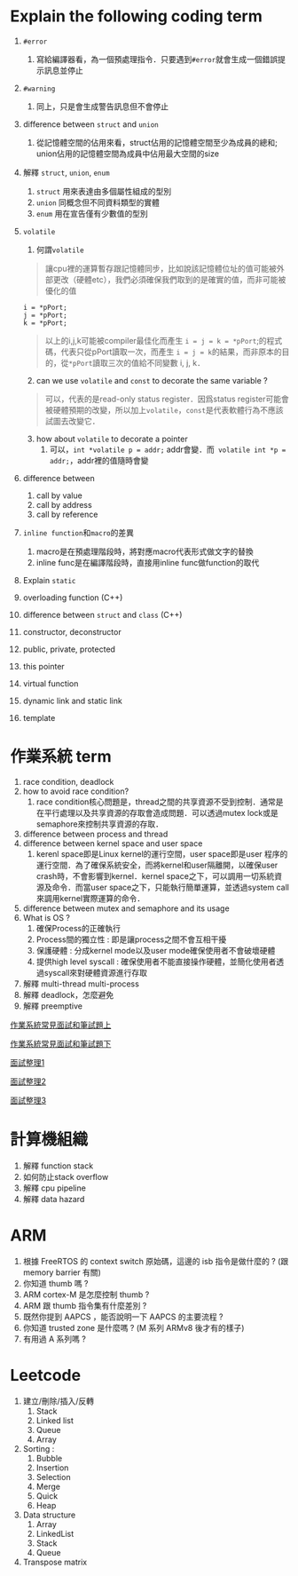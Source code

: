 # Explain the following coding term

1. `#error`
   1. 寫給編譯器看，為一個預處理指令．只要遇到`#error`就會生成一個錯誤提示訊息並停止
2. `#warning`
   1. 同上，只是會生成警告訊息但不會停止
3. difference between `struct` and `union`
   1. 從記憶體空間的佔用來看，struct佔用的記憶體空間至少為成員的總和; union佔用的記憶體空間為成員中佔用最大空間的size
4. 解釋 `struct`, `union`, `enum`
   1. `struct` 用來表達由多個屬性組成的型別
   2. `union` 同概念但不同資料類型的實體
   3. `enum` 用在宣告僅有少數值的型別
5. `volatile`
   1. 何謂`volatile`

   > 讓cpu裡的運算暫存跟記憶體同步，比如說該記憶體位址的值可能被外部更改（硬體etc），我們必須確保我們取到的是確實的值，而非可能被優化的值
      ```
      i = *pPort;
      j = *pPort;
      k = *pPort;
      ```
      > 以上的i,j,k可能被compiler最佳化而產生 `i = j = k = *pPort`;的程式碼，代表只從pPort讀取一次，而產生 `i = j = k`的結果，而非原本的目的，從`*pPort`讀取三次的值給不同變數 i, j, k．

   2. can we use `volatile` and `const` to decorate the same variable ?
   > 可以，代表的是read-only status register．因爲status register可能會被硬體預期的改變，所以加上`volatile`，`const`是代表軟體行為不應該試圖去改變它．
   3. how about `volatile` to decorate a pointer
      1. 可以，`int *volatile p = addr;` addr會變．而` volatile int *p = addr;`，addr裡的值隨時會變
6. difference between
   1. call by value
   2. call by address
   3. call by reference
7. `inline function`和`macro`的差異
   1. macro是在預處理階段時，將對應macro代表形式做文字的替換
   2. inline func是在編譯階段時，直接用inline func做function的取代
8. Explain `static`
9. overloading function (C++)
10. difference between `struct` and `class` (C++)
11. constructor, deconstructor
12. public, private, protected
13. this pointer
14. virtual function
15. dynamic link and static link
16. template

# 作業系統 term
1. race condition, deadlock
2. how to avoid race condition?
   1. race condition核心問題是，thread之間的共享資源不受到控制．通常是在平行處理以及共享資源的存取會造成問題．可以透過mutex lock或是semaphore來控制共享資源的存取．
3. difference between process and thread
4. difference between kernel space and user space
   1. kerenl space即是Linux kernel的運行空間，user space即是user 程序的運行空間．為了確保系統安全，而將kernel和user隔離開，以確保user crash時，不會影響到kernel．kernel space之下，可以調用一切系統資源及命令．而當user space之下，只能執行簡單運算，並透過system call來調用kernel實際運算的命令．
5. difference between mutex and semaphore and its usage
6. What is OS ?
   1. 確保Process的正確執行
   2. Process間的獨立性 : 即是讓process之間不會互相干擾
   3. 保護硬體 : 分成kernel mode以及user mode確保使用者不會破壞硬體
   4. 提供high level syscall : 確保使用者不能直接操作硬體，並簡化使用者透過syscall來對硬體資源進行存取
7. 解釋 multi-thread multi-process
8. 解釋 deadlock，怎麼避免
9.  解釋 preemptive

[作業系統常見面試和筆試題上](https://www.796t.com/content/1546240689.html)

[作業系統常見面試和筆試題下](https://www.796t.com/content/1550558718.html)

[面試整理1](https://hackmd.io/@g9tdU4gDSTiEZrerd0g7-w/SyCXEfsSE?type=view)

[面試整理2](https://wcodominique.blogspot.com/2014/02/interview-test-part-1.html)

[面試整理3](https://www.mropengate.com/2017/08/cc-c.html)

# 計算機組織
1. 解釋 function stack
2. 如何防止stack overflow
3. 解釋 cpu pipeline
4. 解釋 data hazard

# ARM
1. 根據 FreeRTOS 的 context switch 原始碼，這邊的 isb 指令是做什麼的 ? (跟 memory barrier 有關)
2. 你知道 thumb 嗎 ?
3. ARM cortex-M 是怎麼控制 thumb ?
4. ARM 跟 thumb 指令集有什麼差別 ?
5. 既然你提到 AAPCS ，能否說明一下 AAPCS 的主要流程 ?
6. 你知道 trusted zone 是什麼嗎 ? (M 系列 ARMv8 後才有的樣子)
7. 有用過 A 系列嗎 ?

# Leetcode
1. 建立/刪除/插入/反轉
   1. Stack
   2. Linked list
   3. Queue
   4. Array
2. Sorting :
   1. Bubble
   2. Insertion
   3. Selection
   4. Merge
   5. Quick
   6. Heap
3. Data structure
   1. Array
   2. LinkedList
   3. Stack
   4. Queue
4. Transpose matrix